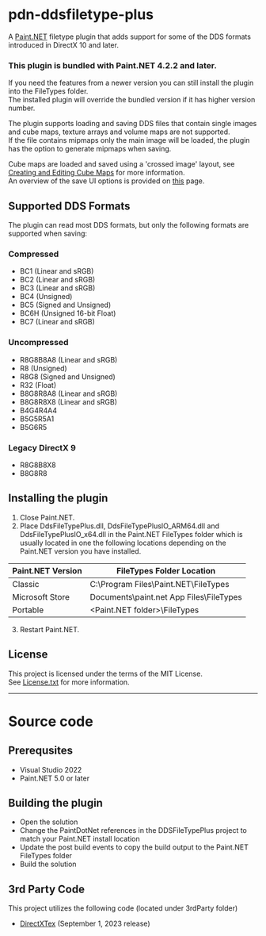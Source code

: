 # pdn-ddsfiletype-plus

A [Paint.NET](http://www.getpaint.net) filetype plugin that adds support for some of the DDS formats introduced in DirectX 10 and later.

### This plugin is bundled with Paint.NET 4.2.2 and later.

If you need the features from a newer version you can still install the plugin into the FileTypes folder.   
The installed plugin will override the bundled version if it has higher version number.

The plugin supports loading and saving DDS files that contain single images and cube maps, texture arrays and volume maps are not supported.   
If the file contains mipmaps only the main image will be loaded, the plugin has the option to generate mipmaps when saving.

Cube maps are loaded and saved using a 'crossed image' layout, see [Creating and Editing Cube Maps](https://github.com/0xC0000054/pdn-ddsfiletype-plus/wiki/Cube-Maps) for more information.   
An overview of the save UI options is provided on [this](https://github.com/0xC0000054/pdn-ddsfiletype-plus/wiki/Save-UI) page.

## Supported DDS Formats

The plugin can read most DDS formats, but only the following formats are supported when saving:

### Compressed

* BC1 (Linear and sRGB)
* BC2 (Linear and sRGB)
* BC3 (Linear and sRGB)
* BC4 (Unsigned)
* BC5 (Signed and Unsigned)
* BC6H (Unsigned 16-bit Float)
* BC7 (Linear and sRGB)

### Uncompressed

* R8G8B8A8 (Linear and sRGB)
* R8 (Unsigned)
* R8G8 (Signed and Unsigned)
* R32 (Float)
* B8G8R8A8 (Linear and sRGB)
* B8G8R8X8 (Linear and sRGB)
* B4G4R4A4
* B5G5R5A1
* B5G6R5

### Legacy DirectX 9

* R8G8B8X8
* B8G8R8

## Installing the plugin

1. Close Paint.NET.
2. Place DdsFileTypePlus.dll, DdsFileTypePlusIO_ARM64.dll and DdsFileTypePlusIO_x64.dll in the Paint.NET FileTypes folder which is usually located in one the following locations depending on the Paint.NET version you have installed.

  Paint.NET Version |  FileTypes Folder Location
  --------|----------
  Classic | C:\Program Files\Paint.NET\FileTypes    
  Microsoft Store | Documents\paint.net App Files\FileTypes
  Portable | <Paint.NET folder>\FileTypes

3. Restart Paint.NET.

## License

This project is licensed under the terms of the MIT License.   
See [License.txt](License.txt) for more information.

***

# Source code

## Prerequsites

* Visual Studio 2022
* Paint.NET 5.0 or later

## Building the plugin

* Open the solution
* Change the PaintDotNet references in the DDSFileTypePlus project to match your Paint.NET install location
* Update the post build events to copy the build output to the Paint.NET FileTypes folder
* Build the solution

## 3rd Party Code

This project utilizes the following code (located under 3rdParty folder)

* [DirectXTex](https://github.com/Microsoft/DirectXTex) (September 1, 2023 release)